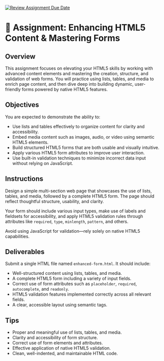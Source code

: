 [![Review Assignment Due Date](https://classroom.github.com/assets/deadline-readme-button-22041afd0340ce965d47ae6ef1cefeee28c7c493a6346c4f15d667ab976d596c.svg)](https://classroom.github.com/a/ew7e64j9)
# 📘 Assignment: Enhancing HTML5 Content & Mastering Forms

## Overview

This assignment focuses on elevating your HTML5 skills by working with advanced content elements and mastering the creation, structure, and validation of web forms. You will practice using lists, tables, and media to enrich page content, and then dive deep into building dynamic, user-friendly forms powered by native HTML5 features.

## Objectives

You are expected to demonstrate the ability to:

* Use lists and tables effectively to organize content for clarity and accessibility.
* Embed media content such as images, audio, or video using semantic HTML5 elements.
* Build structured HTML5 forms that are both usable and visually intuitive.
* Apply various HTML5 form attributes to improve user interaction.
* Use built-in validation techniques to minimize incorrect data input without relying on JavaScript.

## Instructions

Design a simple multi-section web page that showcases the use of lists, tables, and media, followed by a complete HTML5 form. The page should reflect thoughtful structure, usability, and clarity.

Your form should include various input types, make use of labels and fieldsets for accessibility, and apply HTML5 validation rules through attributes like `required`, `type`, `minlength`, `pattern`, and others.

Avoid using JavaScript for validation—rely solely on native HTML5 capabilities.

## Deliverables

Submit a single HTML file named `enhanced-form.html`. It should include:

* Well-structured content using lists, tables, and media.
* A complete HTML5 form including a variety of input fields.
* Correct use of form attributes such as `placeholder`, `required`, `autocomplete`, and `readonly`.
* HTML5 validation features implemented correctly across all relevant fields.
* A clear, accessible layout using semantic tags.

## Tips

* Proper and meaningful use of lists, tables, and media.
* Clarity and accessibility of form structure.
* Correct use of form elements and attributes.
* Effective application of native HTML5 validation.
* Clean, well-indented, and maintainable HTML code.

